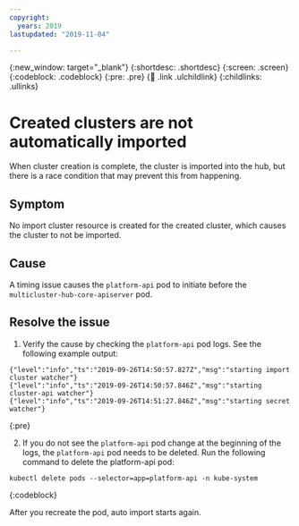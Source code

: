 ```yaml
---
copyright:
  years: 2019
lastupdated: "2019-11-04"

---
```


{:new_window: target="_blank"}
{:shortdesc: .shortdesc}
{:screen: .screen}
{:codeblock: .codeblock}
{:pre: .pre}
{:child: .link .ulchildlink}
{:childlinks: .ullinks}

# Created clusters are not automatically imported

When cluster creation is complete, the cluster is imported into the hub, but there is a race condition that may prevent this from happening.


## Symptom

No import cluster resource is created for the created cluster, which causes the cluster to not be imported.

## Cause

A timing issue causes the `platform-api` pod to initiate before the `multicluster-hub-core-apiserver` pod.

## Resolve the issue

1. Verify the cause by checking the `platform-api` pod logs. See the following example output:

  ```
  {"level":"info","ts":"2019-09-26T14:50:57.827Z","msg":"starting import cluster watcher"}
  {"level":"info","ts":"2019-09-26T14:50:57.846Z","msg":"starting cluster-api watcher"}
  {"level":"info","ts":"2019-09-26T14:51:27.846Z","msg":"starting secret watcher"}
  ```
  {:pre}

2. If you do not see the `platform-api` pod change at the beginning of the logs, the `platform-api` pod needs to be deleted. Run the following command to delete the platform-api pod:

  ```  
  kubectl delete pods --selector=app=platform-api -n kube-system
  ```
  {:codeblock}
   
After you recreate the pod, auto import starts again.
